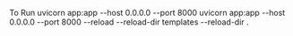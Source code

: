 To Run
uvicorn app:app --host 0.0.0.0 --port 8000
uvicorn app:app --host 0.0.0.0 --port 8000 --reload --reload-dir templates --reload-dir .

